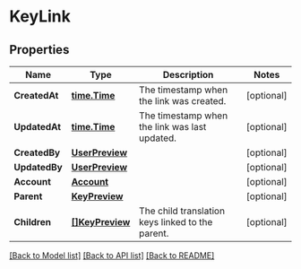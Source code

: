 # KeyLink

## Properties

Name | Type | Description | Notes
------------ | ------------- | ------------- | -------------
**CreatedAt** | [**time.Time**](time.Time.md) | The timestamp when the link was created. | [optional] 
**UpdatedAt** | [**time.Time**](time.Time.md) | The timestamp when the link was last updated. | [optional] 
**CreatedBy** | [**UserPreview**](UserPreview.md) |  | [optional] 
**UpdatedBy** | [**UserPreview**](UserPreview.md) |  | [optional] 
**Account** | [**Account**](Account.md) |  | [optional] 
**Parent** | [**KeyPreview**](KeyPreview.md) |  | [optional] 
**Children** | [**[]KeyPreview**](KeyPreview.md) | The child translation keys linked to the parent. | [optional] 

[[Back to Model list]](../README.md#documentation-for-models) [[Back to API list]](../README.md#documentation-for-api-endpoints) [[Back to README]](../README.md)


